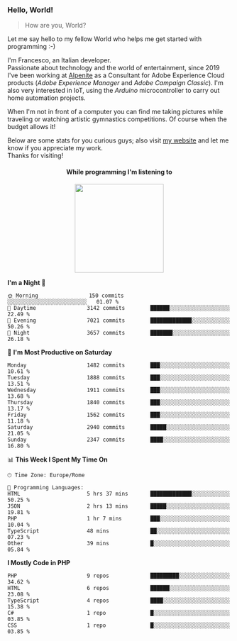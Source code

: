 ### Hello, World!

> How are you, World?

Let me say hello to my fellow World who helps me get started with programming :-)

I'm Francesco, an Italian developer.  
Passionate about technology and the world of entertainment, since 2019 I've been working at [Alpenite](https://www.alpenite.com) as a Consultant for Adobe Experience Cloud products (*Adobe Experience Manager* and *Adobe Campaign Classic*). I'm also very interested in IoT, using the *Arduino* microcontroller to carry out home automation projects.

When I'm not in front of a computer you can find me taking pictures while traveling or watching artistic gymnastics competitions. Of course when the budget allows it!

Below are some stats for you curious guys; also visit [my website](https://www.francescorega.eu) and let me know if you appreciate my work.  
Thanks for visiting!

<div align="center">
  <h4>While programming I'm listening to</h4>
  <a href="https://apps.francescorega.eu/now-playing/11147232609" target="_blank"><img src="https://apps.francescorega.eu/now-playing/11147232609" width="200"></a>
</div>

<!--START_SECTION:waka-->
**I'm a Night 🦉** 

```text
🌞 Morning                150 commits         ░░░░░░░░░░░░░░░░░░░░░░░░░   01.07 % 
🌆 Daytime                3142 commits        ██████░░░░░░░░░░░░░░░░░░░   22.49 % 
🌃 Evening                7021 commits        █████████████░░░░░░░░░░░░   50.26 % 
🌙 Night                  3657 commits        ███████░░░░░░░░░░░░░░░░░░   26.18 % 
```
📅 **I'm Most Productive on Saturday** 

```text
Monday                   1482 commits        ███░░░░░░░░░░░░░░░░░░░░░░   10.61 % 
Tuesday                  1888 commits        ███░░░░░░░░░░░░░░░░░░░░░░   13.51 % 
Wednesday                1911 commits        ███░░░░░░░░░░░░░░░░░░░░░░   13.68 % 
Thursday                 1840 commits        ███░░░░░░░░░░░░░░░░░░░░░░   13.17 % 
Friday                   1562 commits        ███░░░░░░░░░░░░░░░░░░░░░░   11.18 % 
Saturday                 2940 commits        █████░░░░░░░░░░░░░░░░░░░░   21.05 % 
Sunday                   2347 commits        ████░░░░░░░░░░░░░░░░░░░░░   16.80 % 
```


📊 **This Week I Spent My Time On** 

```text
🕑︎ Time Zone: Europe/Rome

💬 Programming Languages: 
HTML                     5 hrs 37 mins       █████████████░░░░░░░░░░░░   50.25 % 
JSON                     2 hrs 13 mins       █████░░░░░░░░░░░░░░░░░░░░   19.81 % 
PHP                      1 hr 7 mins         ███░░░░░░░░░░░░░░░░░░░░░░   10.04 % 
TypeScript               48 mins             ██░░░░░░░░░░░░░░░░░░░░░░░   07.23 % 
Other                    39 mins             █░░░░░░░░░░░░░░░░░░░░░░░░   05.84 % 
```

**I Mostly Code in PHP** 

```text
PHP                      9 repos             █████████░░░░░░░░░░░░░░░░   34.62 % 
HTML                     6 repos             ██████░░░░░░░░░░░░░░░░░░░   23.08 % 
TypeScript               4 repos             ████░░░░░░░░░░░░░░░░░░░░░   15.38 % 
C#                       1 repo              █░░░░░░░░░░░░░░░░░░░░░░░░   03.85 % 
CSS                      1 repo              █░░░░░░░░░░░░░░░░░░░░░░░░   03.85 % 
```




<!--END_SECTION:waka-->
